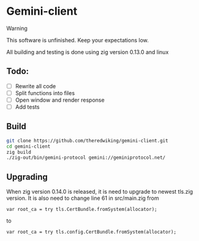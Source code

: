 # Gemini-client

> [!WARNING]
> This software is unfinished. Keep your expectations low.

All building and testing is done using zig version 0.13.0 and linux

## Todo:
- [ ] Rewrite all code
- [ ] Split functions into files
- [ ] Open window and render response
- [ ] Add tests

## Build
```bash
git clone https://github.com/theredwiking/gemini-client.git
cd gemini-client
zig build
./zig-out/bin/gemini-protocol gemini://geminiprotocol.net/
```

## Upgrading
When zig version 0.14.0 is released, it is need to upgrade to newest tls.zig version.
It is also need to change line 61 in src/main.zig from
```zig
var root_ca = try tls.CertBundle.fromSystem(allocator);
```
to
```zig
var root_ca = try tls.config.CertBundle.fromSystem(allocator);
```

